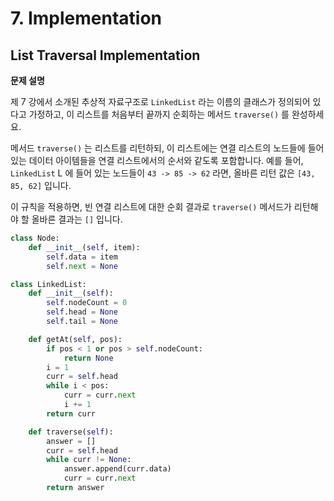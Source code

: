 # 7. Implementation

## List Traversal Implementation

**문제 설명**

제 7 강에서 소개된 추상적 자료구조로 `LinkedList` 라는 이름의 클래스가 정의되어 있다고 가정하고, 이 리스트를 처음부터 끝까지 순회하는 메서드 `traverse()` 를 완성하세요.

메서드 `traverse()` 는 리스트를 리턴하되, 이 리스트에는 연결 리스트의 노드들에 들어 있는 데이터 아이템들을 연결 리스트에서의 순서와 같도록 포함합니다. 예를 들어, `LinkedList` L 에 들어 있는 노드들이 `43 -> 85 -> 62` 라면, 올바른 리턴 값은 `[43, 85, 62]` 입니다.

이 규칙을 적용하면, 빈 연결 리스트에 대한 순회 결과로 `traverse()` 메서드가 리턴해야 할 올바른 결과는 `[]` 입니다.

```python
class Node:
    def __init__(self, item):
        self.data = item
        self.next = None

class LinkedList:
    def __init__(self):
        self.nodeCount = 0
        self.head = None
        self.tail = None

    def getAt(self, pos):
        if pos < 1 or pos > self.nodeCount:
            return None
        i = 1
        curr = self.head
        while i < pos:
            curr = curr.next
            i += 1
        return curr

    def traverse(self):
        answer = []
        curr = self.head
        while curr != None:
            answer.append(curr.data)
            curr = curr.next
        return answer
```


